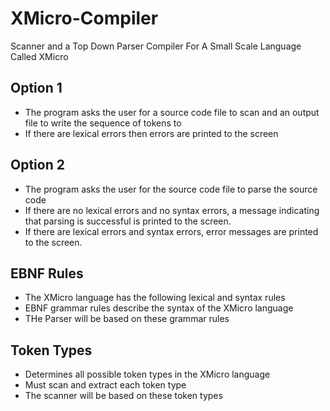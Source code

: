 # XMicro-Compiler
Scanner and a Top Down Parser Compiler For A Small Scale Language Called XMicro

## Option 1
* The program asks the user for a source code file to scan and an output file to write the sequence of tokens to
* If there are lexical errors then errors are printed to the screen

## Option 2
* The program asks the user for the source code file to parse the source code
* If there are no lexical errors and no syntax errors, a message indicating that parsing is successful is printed to the screen.
* If there are lexical errors and syntax errors, error messages are printed to the screen.

## EBNF Rules
* The XMicro language has the following lexical and syntax rules
* EBNF grammar rules describe the syntax of the XMicro language
* THe Parser will be based on these grammar rules

## Token Types
* Determines all possible token types in the XMicro language
* Must scan and extract each token type
* The scanner will be based on these token types
